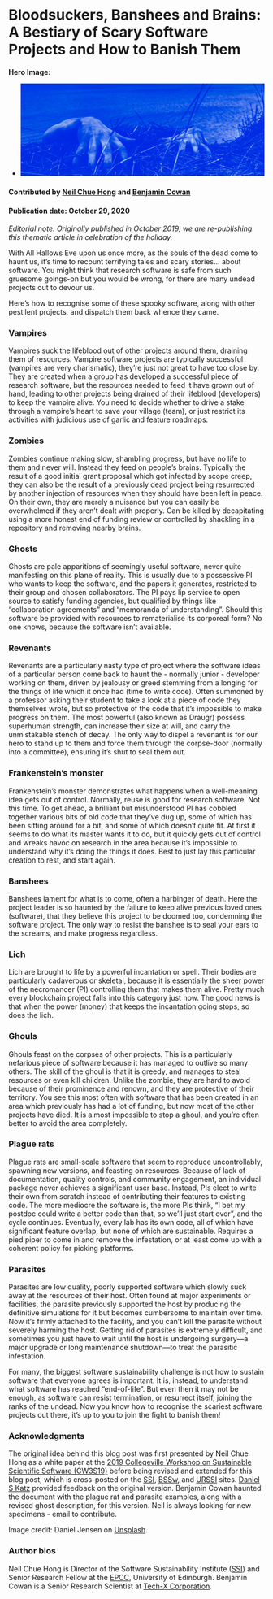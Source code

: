 # Bloodsuckers, Banshees and Brains: A Bestiary of Scary Software Projects and How to Banish Them

**Hero Image:**

 - <img src='../../images/Blog_1019_Hero_1136x432.png ' />

#### Contributed by [Neil Chue Hong](https://github.com/npch "Neil Chue Hong GitHub Profile") and [Benjamin Cowan](https://github.com/benc303 "Ben Cowan GitHub Profile") 

#### Publication date: October 29, 2020

*Editorial note: Originally published in October 2019, we are re-publishing this thematic article in celebration of the holiday.*

With All Hallows Eve upon us once more, as the souls of the dead come to haunt us, it’s time to recount terrifying tales and scary stories… about software. You might think that research software is safe from such gruesome goings-on but you would be wrong, for there are many undead projects out to devour us.  

Here’s how to recognise some of these spooky software, along with other pestilent projects, and dispatch them back whence they came.

### Vampires
Vampires suck the lifeblood out of other projects around them, draining them of resources. Vampire software projects are typically successful (vampires are very charismatic), they’re just not great to have too close by. They are created when a group has developed a successful piece of research software, but the resources needed to feed it have grown out of hand, leading to other projects being drained of their lifeblood (developers) to keep the vampire alive. You need to decide whether to drive a stake through a vampire’s heart to save your village (team), or just restrict its activities with judicious use of garlic and feature roadmaps.

### Zombies
Zombies continue making slow, shambling progress, but have no life to them and never will. Instead they feed on people’s brains. Typically the result of a good initial grant proposal which got infected by scope creep, they can also be the result of a previously dead project being resurrected by another injection of resources when they should have been left in peace. On their own, they are merely a nuisance but you can easily be overwhelmed if they aren’t dealt with properly. Can be killed by decapitating using a more honest end of funding review or controlled by shackling in a repository and removing nearby brains.

### Ghosts
Ghosts are pale apparitions of seemingly useful software, never quite manifesting on this plane of reality. This is usually due to a possessive PI who wants to keep the software, and the papers it generates, restricted to their group and chosen collaborators. The PI pays lip service to open source to satisfy funding agencies, but qualified by things like “collaboration agreements” and “memoranda of understanding”.  Should this software be provided with resources to rematerialise its corporeal form? No one knows, because the software isn’t available. 

### Revenants
Revenants are a particularly nasty type of project where the software ideas of a particular person come back to haunt the - normally junior - developer working on them, driven by jealousy or greed stemming from a longing for the things of life which it once had (time to write code). Often summoned by a professor asking their student to take a look at a piece of code they themselves wrote, but so protective of the code that it’s impossible to make progress on them. The most powerful (also known as Draugr) possess superhuman strength, can increase their size at will, and carry the unmistakable stench of decay. The only way to dispel a revenant is for our hero to stand up to them and force them through the corpse-door (normally into a committee), ensuring it’s shut to seal them out. 

### Frankenstein’s monster
Frankenstein’s monster demonstrates what happens when a well-meaning idea gets out of control. Normally, reuse is good for research software. Not this time. To get ahead, a brilliant but misunderstood PI has cobbled together various bits of old code that they’ve dug up, some of which has been sitting around for a bit, and some of which doesn’t quite fit. At first it seems to do what its master wants it to do, but it quickly gets out of control and wreaks havoc on research in the area because it’s impossible to understand why it’s doing the things it does. Best to just lay this particular creation to rest, and start again.

### Banshees
Banshees lament for what is to come, often a harbinger of death. Here the project leader is so haunted by the failure to keep alive previous loved ones (software), that they believe this project to be doomed too, condemning the software project. The only way to resist the banshee is to seal your ears to the screams, and make progress regardless.

### Lich
Lich are brought to life by a powerful incantation or spell. Their bodies are particularly cadaverous or skeletal, because it is essentially the sheer power of the necromancer (PI) controlling them that makes them alive. Pretty much every blockchain project falls into this category just now. The good news is that when the power (money) that keeps the incantation going stops, so does the lich.

### Ghouls
Ghouls feast on the corpses of other projects. This is a particularly nefarious piece of software because it has managed to outlive so many others. The skill of the ghoul is that it is greedy, and manages to steal resources or even kill children. Unlike the zombie, they are hard to avoid because of their prominence and renown, and they are protective of their territory. You see this most often with software that has been created in an area which previously has had a lot of funding, but now most of the other projects have died. It is almost impossible to stop a ghoul, and you’re often better to avoid the area completely.

### Plague rats
Plague rats are small-scale software that seem to reproduce uncontrollably, spawning new versions, and feasting on resources. Because of lack of documentation, quality controls, and community engagement, an individual package never achieves a significant user base. Instead, PIs elect to write their own from scratch instead of contributing their features to existing code. The more mediocre the software is, the more PIs think, “I bet my postdoc could write a better code than that, so we’ll just start over”, and the cycle continues. Eventually, every lab has its own code, all of which have significant feature overlap, but none of which are sustainable. Requires a pied piper to come in and remove the infestation, or at least come up with a coherent policy for picking platforms. 

### Parasites
Parasites are low quality, poorly supported software which slowly suck away at the resources of their host. Often found at major experiments or facilities, the parasite previously supported the host by producing the definitive simulations for it but becomes cumbersome to maintain over time. Now it’s firmly attached to the facility, and you can’t kill the parasite without severely harming the host. Getting rid of parasites is extremely difficult, and sometimes you just have to wait until the host is undergoing surgery—a major upgrade or long maintenance shutdown—to treat the parasitic infestation.

For many, the biggest software sustainability challenge is not how to sustain software that everyone agrees is important. It is, instead, to understand what software has reached “end-of-life”. But even then it may not be enough, as software can resist termination, or resurrect itself, joining the ranks of the undead. Now you know how to recognise the scariest software projects out there, it’s up to you to join the fight to banish them!


### Acknowledgments

The original idea behind this blog post was first presented by Neil Chue Hong as a white paper at the [2019 Collegeville Workshop on Sustainable Scientific Software (CW3S19)](https://collegeville.github.io/CW3S19/) before being revised and extended for this blog post, which is cross-posted on the [SSI](https://www.software.ac.uk), [BSSw](https://bssw.io), and [URSSI](http://urssi.us) sites. [Daniel S Katz](https://danielskatz.org) provided feedback on the original version. Benjamin Cowan haunted the document with the plague rat and parasite examples, along with a revised ghost description, for this version. Neil is always looking for new specimens - email to contribute.  

Image credit: Daniel Jensen on [Unsplash](https://unsplash.com/photos/NMk1Vggt2hg).

### Author bios

Neil Chue Hong is Director of the Software Sustainability Institute ([SSI](https://www.software.ac.uk)) and Senior Research Fellow at the [EPCC](https://www.epcc.ed.ac.uk), University of Edinburgh.
Benjamin Cowan is a Senior Research Scientist at [Tech-X Corporation](https://www.txcorp.com).


<!---
Publish: yes
Categories: development
Topics: release and deployment
Tags: bssw-blog-article
Level: 2
Prerequisites: default
Aggregate: none
--->
